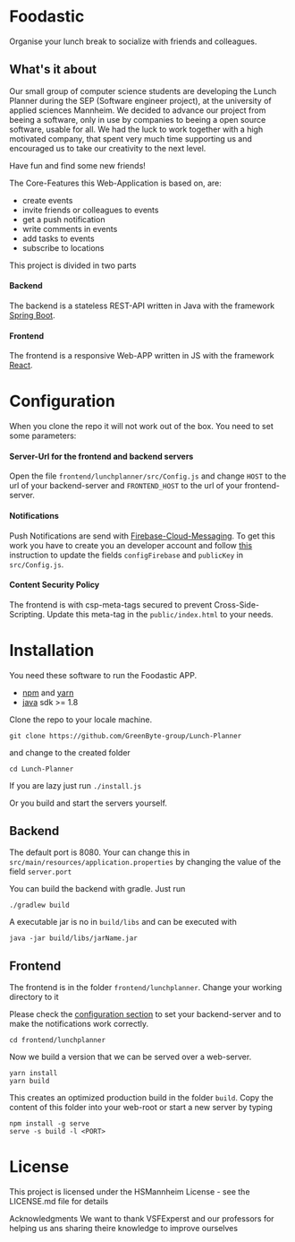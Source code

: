 
# Foodastic
Organise your lunch break to socialize with friends and colleagues.

## What's it about
Our small group of computer science students are developing the Lunch Planner
during the SEP (Software engineer project), at the university of applied sciences Mannheim.
We decided to advance our project from beeing a software, only in use by companies to beeing a
open source software, usable for all. We had the luck to work together with a high motivated 
company, that spent very much time supporting us and
encouraged us to take our creativity to the next level.

Have fun and find some new friends!

The Core-Features this Web-Application is based on, are:
- create events
- invite friends or colleagues to events
- get a push notification 
- write comments in events
- add tasks to events
- subscribe to locations

This project is divided in two parts
#### Backend
The backend is a stateless REST-API written in Java with the framework [Spring Boot](https://spring.io/projects/spring-boot).
   
#### Frontend
The frontend is a responsive Web-APP written in JS with the framework [React](https://reactjs.org).

# Configuration
When you clone the repo it will not work out of the box. You need to set some parameters:

#### Server-Url for the frontend and backend servers
Open the file `frontend/lunchplanner/src/Config.js` and change `HOST` to the url of your 
backend-server and `FRONTEND_HOST` to the url of your frontend-server.

#### Notifications
Push Notifications are send with [Firebase-Cloud-Messaging](https://firebase.google.com/docs/cloud-messaging/).
To get this work you have to create you an developer account and follow [this](https://firebase.google.com/docs/web/setup)
instruction to update the fields `configFirebase` and `publicKey` in `src/Config.js`.

#### Content Security Policy
The frontend is with csp-meta-tags secured to prevent Cross-Side-Scripting. Update this meta-tag
in the `public/index.html` to your needs.

# Installation
You need these software to run the Foodastic APP.
- [npm](https://www.npmjs.com/) and [yarn](https://yarnpkg.com/lang/en/)
- [java](http://www.oracle.com/technetwork/java/javase/downloads/index.html) sdk >= 1.8

Clone the repo to your locale machine.
```
git clone https://github.com/GreenByte-group/Lunch-Planner
```
and change to the created folder
```
cd Lunch-Planner
```

If you are lazy just run `./install.js`

Or you build and start the servers yourself.
## Backend
The default port is 8080. Your can change this in `src/main/resources/application.properties` by 
changing the value of the field `server.port`
   
You can build the backend with gradle. Just run
```
./gradlew build
```
A executable jar is no in `build/libs` and can be executed with 
```
java -jar build/libs/jarName.jar
```

## Frontend
The frontend is in the folder `frontend/lunchplanner`. Change your working directory to it

Please check the [configuration section](#Configuration) to set your backend-server and to make the notifications work correctly.

```
cd frontend/lunchplanner
```
Now we build a version that we can be served over a web-server.
```
yarn install
yarn build
```
This creates an optimized production build in the folder `build`.
Copy the content of this folder into your web-root or start a new server by typing
```
npm install -g serve
serve -s build -l <PORT>
```

# License
This project is licensed under the HSMannheim License - see the LICENSE.md file for details

Acknowledgments
We want to thank VSFExperst and our professors
for helping us ans sharing theire knowledge to improve ourselves

